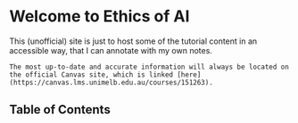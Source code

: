 # Welcome to Ethics of AI
This (unofficial) site is just to host some of the tutorial content in an accessible way, that I can annotate with my own notes.

```{warning}
The most up-to-date and accurate information will always be located on the official Canvas site, which is linked [here](https://canvas.lms.unimelb.edu.au/courses/151263).
```

## Table of Contents
```{tableofcontents}
```
